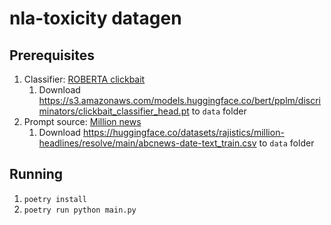 # nla-toxicity datagen

## Prerequisites

1. Classifier: [ROBERTA clickbait](https://s3.amazonaws.com/models.huggingface.co/bert/pplm/discriminators/clickbait_classifier_head.pt)
   1. Download https://s3.amazonaws.com/models.huggingface.co/bert/pplm/discriminators/clickbait_classifier_head.pt to `data` folder
2. Prompt source: [Million news](https://huggingface.co/datasets/rajistics/million-headlines/resolve/main/abcnews-date-text_train.csv)
   1. Download https://huggingface.co/datasets/rajistics/million-headlines/resolve/main/abcnews-date-text_train.csv to `data` folder

## Running

1. `poetry install`
2. `poetry run python main.py`